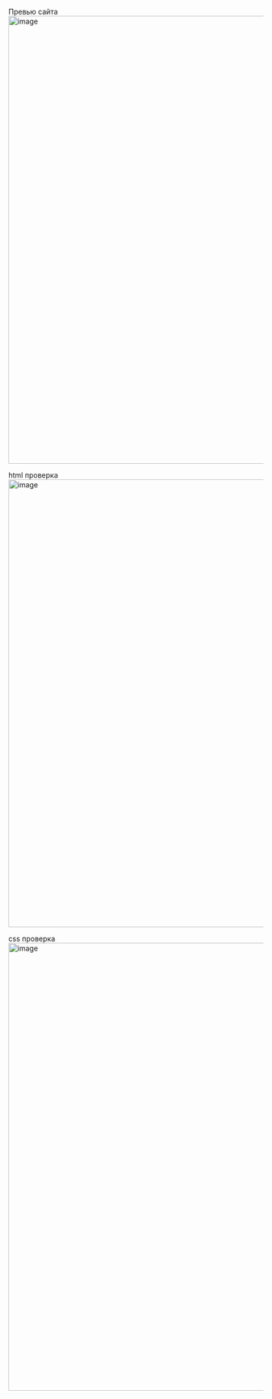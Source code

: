 Превью сайта
<img width="1910" height="885" alt="image" src="https://github.com/user-attachments/assets/61a96026-3d20-40f2-9e94-2cfdf9f53f86" />







html проверка
<img width="1910" height="885" alt="image" src="https://github.com/user-attachments/assets/59a9306a-621e-4edf-b5be-30b796d8523f" />







css проверка
<img width="1910" height="885" alt="image" src="https://github.com/user-attachments/assets/228be6bf-2271-4598-828b-75396184819a" />








